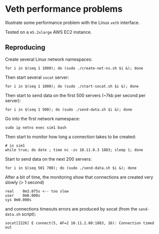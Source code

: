 # Veth performance problems

Illustrate some performance problem with the Linux `veth` interface.

Tested on a `m5.2xlarge` AWS EC2 instance.

## Reproducing

Create several Linux network namespaces:

```
for i in $(seq 1 1000); do (sudo ./create-net-ns.sh $i &); done
```

Then start several `socat` server:

```
for i in $(seq 1 1000); do (sudo ./start-socat.sh $i &); done
```

Then start to send data on the first 500 servers (~7kb per second per server):

```
for i in $(seq 1 500); do (sudo ./send-data.sh $i &); done
```

Go into the first network namespace:

```
sudo ip netns exec sim1 bash
```

Then start to monitor how long a connection takes to be created:

```
# in sim1
while true; do date ; time nc -zv 10.11.0.3 1883; sleep 1; done
```

Start to send data on the next 200 servers:

```
for i in $(seq 501 700); do (sudo ./send-data.sh $i &); done
```

After a bit of time, the monitoring show that connections are created very slowly (> 1 second)

```
real	0m3.075s <-- too slow
user	0m0.000s
sys	0m0.000s
```

and connections timeouts errors are produced by socat (from the `send-data.sh` script):

```
socat[2226] E connect(5, AF=2 10.11.2.80:1883, 16): Connection timed out
```
